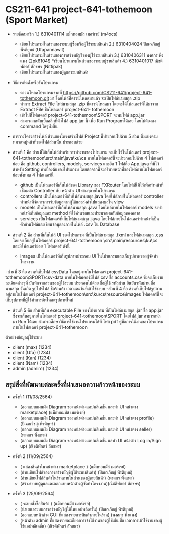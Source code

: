 # CS211-641 project-641-tothemoon (Sport Market)

- รายชื่อสมาชิก
 1.) 6310401114  แม็กทอมมัส เมอร์เรย์ (m4xcs)
	* เขียนโปรแกรมในส่วนของระบบผู้ซื้อหรือผู้ใช้ระบบสินค้า
2.) 6310404024  ปัณณวิชญ์ พีรติยุทธ์ (Ufapannawit)
	* เขียนโปรแกรมในส่วนของการสร้างบัญชีของผู้ใช้ระบบสินค้า
3.) 6310406311  พงศกร พึ่งแพง (2pk6104!)
	*เขียนโปรแกรมในส่วนของระบบผู้ขายสินค้า
4.) 6310401017  ณิชติพักตร์ ลักขษร (Nittipak)
	* เขียนโปรแกรมในส่วนของผู้ดูแลระบบสินค้า

- วิธีการติดตั้งหรือรันโปรแกรม
	- ดาวน์โหลดโปรแกรมจากที่ https://github.com/CS211-641/project-641-tothemoon.git  มา	โดยไฟล์ที่ดาวน์โหลดมาแล้ว จะเป็นไฟล์นามสกุล .zip 
	- ทำการ Extract File ไฟล์นามสกุล .zip ที่ดาวน์โหลดมา โดยจะได้โฟลเดอร์ที่ได้มาจาก Extract File ชื่อโฟลเดอร์ project-641-	tothemoon
	- เข้าไปที่โฟลเดอร์ project-641-tothemoon\SPORT จะพบไฟล์ app.jar
	- สามารถกดดับเบิ้ลคลิกที่ตัวไฟล์ app.jar นี้ เพื่อ Run Programได้เลย โดยไม่ต้องลง command ใดๆทั้งสิ้น
	
- การวางโครงสร้างไฟล์
	ส่วนของโครงสร้างไฟล์ Project นี้ประกอบไปด้วย 5 ส่วน ซึ่งแบ่งตามหมวดหมู่หน้าที่ของไฟล์ส่วนนั้น ประกอบด้วย
- ส่วนที่ 1 คือ ส่วนที่ใช้เก็บไฟล์สำหรับการทำงานของโปรแกรม จะเก็บไว้ในโฟลเดอร์ project-641-tothemoon\src\main\java\ku\cs ภายในโฟลเดอร์นี้จะประกอบไปด้วย 4 โฟลเดอร์ย่อย คือ github, controllers, models, services และอีก 1 ไฟล์คือ App.java ที่มีไว้สำหรับ Setting ค่าเบื้องต้นของโปรแกรม   โดยต่อจากนี้จะอธิบายหน้าที่ของไฟล์ภายในโฟลเดอร์ย่อยทั้งหมด 4 โฟลเดอร์นี้
	- github เป็นโฟลเดอร์ที่เก็บไฟล์ของ Library ของ FXRouter โดยไฟล์นี้มีไว้เพื่อทำหน้าที่เชื่อมต่อ Controller  กับ หน้าต่าง UI ต่างๆภายในโปรแกรม
	- controllers เป็นโฟลเดอร์ที่เก็บไฟล์นามสกุล.java โดยไฟล์ภายในโฟลเดอร์ controller  ทำหน้าที่จัดการการรับข้อมูลจากผู้ใช้และส่งค่าไปแสดงผลใน view 
	- models เป็นโฟลเดอร์ที่เก็บไฟล์นามสกุล .java โดยไฟล์ภายในโฟลเดอร์ models จะทำหน้าที่เก็บข้อมูลและ  method ที่ใช้คำนวณและประมวลผลกับข้อมูลของคลาส 
	- services เป็นโฟลเดอร์ที่เก็บไฟล์นามสกุล .java โดยไฟล์ภายในโฟลเดอร์ทำหน้าที่เป็น ตัวอ่านไฟล์และเขียนข้อมูลลงภายในไฟล์ .csv ใน Database 

- ส่วนที่ 2 คือ  ส่วนที่เก็บไฟล์ UI ของโปรแกรม ที่เป็นไฟล์นามสกุล .fxml และไฟล์นามสกุล .css โดยจะเก็บอยู่ในโฟลเดอร์ project-641-tothemoon \src\main\resources\ku\cs และมีโฟลเดอร์ย่อย 1 โฟลเดอร์ ดังนี้
	- images เป็นโฟลเดอร์ที่เก็บรูปภาพประกอบ UI ในโปรแกรมและเก็บรูปภาพของผู้จัดทำโครงงาน

-ส่วนที่ 3 คือ ส่วนที่เก็บไฟล์ csvData โดยอยู่ภายในโฟลเดอร์ project-641-tothemoon\SPORT\csv-data ภายในโฟลเดอร์มีไฟล์ csv ชื่อ accounts.csv ซึ่งจะเก็บรายละเอียดต่างๆที่ บันทึกจากส่วนของผู้ใช้ระบบ ประกอบไปด้วย ชื่อผู้ใช้ รหัสผ่าน ยืนยันรหัสผ่าน ชื่อ นามสกุล วันเกิด รูปโปรไฟล์ ชื่อร้านค้า เวลาและวันที่เข้าใช้ระบบ 
-ส่วนที่ 4 คือ ส่วนที่เก็บไฟล์รูปภาพอยู่ภายในโฟลเดอร์ project-641-tothemoon\src\ku\cs\resource\images โฟลเดอร์นี้จะเก็บรูปภาพที่ผู้ใช้ทำการอัพโหลดรูปภาพใหม่
	
- ส่วนที่ 5 คือ ส่วนที่เก็บ executable File ของโปรแกรม ที่เป็นไฟล์นามสกุล .jar ชื่อ app.jar ซึ่งจะเก็บอยู่ภายในโฟลเดอร์   project-641-tothemoon\SPORT โดยไฟล์.jar สามารถนำมา Run ได้เลย  สามารถศึกษาวิธีการใช้งานโปรแกรมได้ที่ ไฟล์ pdf คู่มือการใช้งานของโปรแกรม ภายในโฟลเดอร์ project-641-tothemoon

ตัวอย่างข้อมูลผู้ใช้ระบบ
- client (max) (1234)
- client (Ufa) (1234)
- client (Kan) (1234)
- client (Nam)  (1234)
- admin (admin1) (1234)

## สรุปสิ่งที่พัฒนาแต่ละครั้งที่นำเสนอความก้าวหน้าของระบบ
* ครั้งที่ 1 (11/08/2564)
  * (ออกแบบแผนผัง Diagram ของหน้าต่างแอปพลิเคชั่น และทำ UI หน้าต่าง marketplace) (แม็กทอมมัส เมอร์เรย์)
  * (ออกแบบแผนผัง Diagram ของหน้าต่างแอปพลิเคชั่น และทำ UI หน้าต่าง profile) (ปัณณวิชญ์ พีรติยุทธ์)
  * (ออกแบบแผนผัง Diagram ของหน้าต่างแอปพลิเคชั่น และทำ UI หน้าต่าง seller) (พงศกร พึ่งแพง)
  * (ออกแบบแผนผัง Diagram ของหน้าต่างแอปพลิเคชั่น แลทำ UI หน้าต่าง Log in/Sign up) (ณิชติพักตร์ ลักขษร)
    
* ครั้งที่ 2 (11/09/2564)
  * ( แสดงสินค้าในหน้าต่าง marketplace ) (แม็กทอมมัส เมอร์เรย์)
  * (อ่านเขียนไฟล์ของการสร้างบัญชีผู้ใช้ระบบสินค้า) (ปัณณวิชญ์ พีรติยุทธ์)
  * (อ่านเขียนไฟล์สินค้าในร้านภายในส่วนของผู้ขายสินค้า) (พงศกร พึ่งแพง)
  * (สร้างระบบผู้ดูแลและออกแบบหน้าต่างผู้จัดทำโครงงาน)(ณิชติพักตร์ ลักขษร)
  
* ครั้งที่ 3 (25/09/2564)
  * ( ระบบสั่งซื้อสินค้า ) (แม็กทอมมัส เมอร์เรย์)
  * (นำเสนอระบบการสร้างบัญชีผู้ใช้ในแอปพลิเคชั่น) (ปัณณวิชญ์ พีรติยุทธ์)
  * (ออกแบบหน้าต่าง GUI ที่แสดงรายการสินค้าภายในร้าน) (พงศกร พึ่งแพง)  
  * (หน้าต่าง admin ที่แสดงรายละเอียดการเข้าใช้งานของผู้ใช้เช่น ชื่อ เวลาการเข้าใช้งานของผู้ใช้แอปพลิเคชั่น) (ณิชติพักตร์ ลักขษร)
  
















